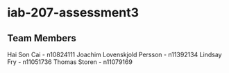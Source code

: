 # iab-207-assessment3

## Team Members
Hai Son Cai - n10824111
Joachim Lovenskjold Persson - n11392134
Lindsay Fry - n11051736
Thomas Storen - n11079169
